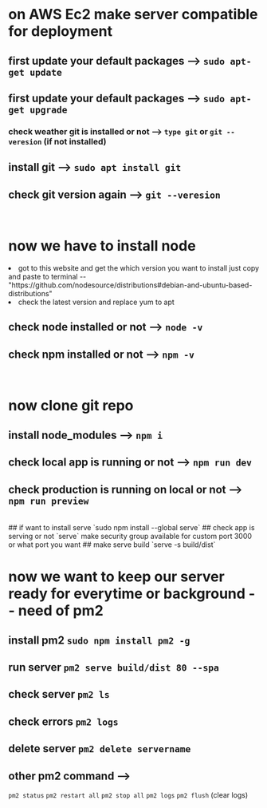 
<br/>
<h1>on AWS Ec2 make server compatible for deployment</h1>

## first update your default packages --> `sudo apt-get update`
## first update your default packages --> `sudo apt-get upgrade`
### check weather git is installed or not --> `type git` or `git --veresion` (if not installed)
## install git --> `sudo apt install git`
## check git version again --> `git --veresion`


<br/>
<h1>now we have to install node</h1>

<li>got to this website and get the which version you want to install just copy and paste to terminal -- "https://github.com/nodesource/distributions#debian-and-ubuntu-based-distributions"</li>
<li>check the latest version and replace yum to apt</li>

## check node installed or not --> `node -v`
## check npm installed or not --> `npm -v`


<br/>
<h1>now clone git repo</h1>

## install node_modules --> `npm i`
## check local app is running or not --> `npm run dev`
## check production is running on local or not --> `npm run preview`

<br/>
## if want to install serve `sudo npm install --global serve`
## check app is serving or not  `serve`
make security group available for custom port 3000 or what port you want
## make serve build  `serve -s build/dist`

<br/>
<h1> now we want to keep our server ready for everytime or background -- need of pm2 </h1>

## install pm2   `sudo npm install pm2 -g`
## run server   `pm2 serve build/dist 80 --spa`
## check server   `pm2 ls`
## check errors   `pm2 logs`
## delete server   `pm2 delete servername`
## other pm2 command --> 

`pm2 status`
`pm2 restart all`
`pm2 stop all`
`pm2 logs`
`pm2 flush` (clear logs)
